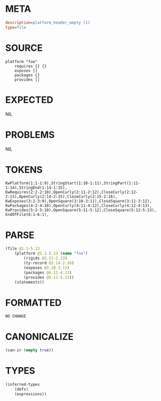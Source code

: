 # META
~~~ini
description=platform_header_empty (1)
type=file
~~~
# SOURCE
~~~roc
platform "foo"
	requires {} {}
	exposes []
	packages {}
	provides []
~~~
# EXPECTED
NIL
# PROBLEMS
NIL
# TOKENS
~~~zig
KwPlatform(1:1-1:9),StringStart(1:10-1:11),StringPart(1:11-1:14),StringEnd(1:14-1:15),
KwRequires(2:2-2:10),OpenCurly(2:11-2:12),CloseCurly(2:12-2:13),OpenCurly(2:14-2:15),CloseCurly(2:15-2:16),
KwExposes(3:2-3:9),OpenSquare(3:10-3:11),CloseSquare(3:11-3:12),
KwPackages(4:2-4:10),OpenCurly(4:11-4:12),CloseCurly(4:12-4:13),
KwProvides(5:2-5:10),OpenSquare(5:11-5:12),CloseSquare(5:12-5:13),
EndOfFile(6:1-6:1),
~~~
# PARSE
~~~clojure
(file @1.1-5.13
	(platform @1.1-5.13 (name "foo")
		(rigids @2.11-2.13)
		(ty-record @2.14-2.16)
		(exposes @3.10-3.12)
		(packages @4.11-4.13)
		(provides @5.11-5.13))
	(statements))
~~~
# FORMATTED
~~~roc
NO CHANGE
~~~
# CANONICALIZE
~~~clojure
(can-ir (empty true))
~~~
# TYPES
~~~clojure
(inferred-types
	(defs)
	(expressions))
~~~

